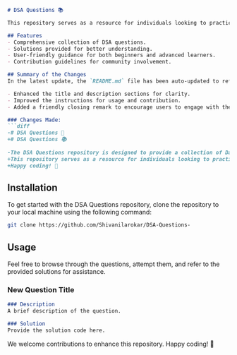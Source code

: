 ```markdown
# DSA Questions 📚

This repository serves as a resource for individuals looking to practice and refine their Data Structures and Algorithms (DSA) knowledge. It includes a variety of questions, solutions, and guidance to aid in your learning journey.

## Features
- Comprehensive collection of DSA questions.
- Solutions provided for better understanding.
- User-friendly guidance for both beginners and advanced learners.
- Contribution guidelines for community involvement.

## Summary of the Changes
In the latest update, the `README.md` file has been auto-updated to reflect the following changes:

- Enhanced the title and description sections for clarity.
- Improved the instructions for usage and contribution.
- Added a friendly closing remark to encourage users to engage with the repository.

### Changes Made:
```diff
-# DSA Questions 🤖
+# DSA Questions 📚
 
-The DSA Questions repository is designed to provide a collection of Data Structures and Algorithms (DSA) questions to help you enhance your coding skills and prepare for technical interviews.
+This repository serves as a resource for individuals looking to practice and refine their DSA knowledge. It includes a variety of questions, solutions, and guidance to aid in your learning journey.
+Happy coding! 🎉
```

## Installation
To get started with the DSA Questions repository, clone the repository to your local machine using the following command:

```bash
git clone https://github.com/Shivanilarokar/DSA-Questions-
```

## Usage
Feel free to browse through the questions, attempt them, and refer to the provided solutions for assistance.

### New Question Title
```markdown
### Description
A brief description of the question.

### Solution
Provide the solution code here.
```

We welcome contributions to enhance this repository. Happy coding! 🎉
```